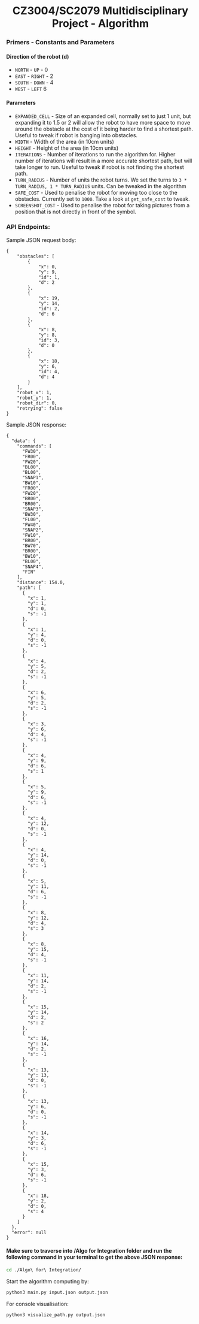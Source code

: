 <br />
<p align="center">
  <h1 align="center">
    CZ3004/SC2079 Multidisciplinary Project - Algorithm
  </h1>
</p>

### Primers - Constants and Parameters

#### Direction of the robot (d)

- `NORTH` - `UP` - 0
- `EAST` - `RIGHT` - 2
- `SOUTH` - `DOWN` - 4
- `WEST` - `LEFT` 6

#### Parameters

- `EXPANDED_CELL` - Size of an expanded cell, normally set to just 1 unit, but expanding it to 1.5 or 2 will allow the robot to have more space to move around the obstacle at the cost of it being harder to find a shortest path. Useful to tweak if robot is banging into obstacles.
- `WIDTH` - Width of the area (in 10cm units)
- `HEIGHT` - Height of the area (in 10cm units)
- `ITERATIONS` - Number of iterations to run the algorithm for. Higher number of iterations will result in a more accurate shortest path, but will take longer to run. Useful to tweak if robot is not finding the shortest path.
- `TURN_RADIUS` - Number of units the robot turns. We set the turns to `3 * TURN_RADIUS, 1 * TURN_RADIUS` units. Can be tweaked in the algorithm
- `SAFE_COST` - Used to penalise the robot for moving too close to the obstacles. Currently set to `1000`. Take a look at `get_safe_cost` to tweak.
- `SCREENSHOT_COST` - Used to penalise the robot for taking pictures from a position that is not directly in front of the symbol.

### API Endpoints:

Sample JSON request body:

```
{
    "obstacles": [
        {
            "x": 0,
            "y": 9,
            "id": 1,
            "d": 2
        },
        {
            "x": 19,
            "y": 14,
            "id": 2,
            "d": 6
        },
        {
            "x": 8,
            "y": 8,
            "id": 3,
            "d": 0
        },
        {
            "x": 18,
            "y": 6,
            "id": 4,
            "d": 4
        }
    ],
    "robot_x": 1,
    "robot_y": 1,
    "robot_dir": 0,
    "retrying": false
}

```

Sample JSON response:

```
{
  "data": {
    "commands": [
      "FW30",
      "FR00",
      "FW20",
      "BL00",
      "BL00",
      "SNAP1",
      "BW10",
      "FR00",
      "FW20",
      "BR00",
      "BR00",
      "SNAP3",
      "BW30",
      "FL00",
      "FW40",
      "SNAP2",
      "FW10",
      "BR00",
      "BW70",
      "BR00",
      "BW10",
      "BL00",
      "SNAP4",
      "FIN"
    ],
    "distance": 154.0,
    "path": [
      {
        "x": 1,
        "y": 1,
        "d": 0,
        "s": -1
      },
      {
        "x": 1,
        "y": 4,
        "d": 0,
        "s": -1
      },
      {
        "x": 4,
        "y": 5,
        "d": 2,
        "s": -1
      },
      {
        "x": 6,
        "y": 5,
        "d": 2,
        "s": -1
      },
      {
        "x": 3,
        "y": 6,
        "d": 4,
        "s": -1
      },
      {
        "x": 4,
        "y": 9,
        "d": 6,
        "s": 1
      },
      {
        "x": 5,
        "y": 9,
        "d": 6,
        "s": -1
      },
      {
        "x": 4,
        "y": 12,
        "d": 0,
        "s": -1
      },
      {
        "x": 4,
        "y": 14,
        "d": 0,
        "s": -1
      },
      {
        "x": 5,
        "y": 11,
        "d": 6,
        "s": -1
      },
      {
        "x": 8,
        "y": 12,
        "d": 4,
        "s": 3
      },
      {
        "x": 8,
        "y": 15,
        "d": 4,
        "s": -1
      },
      {
        "x": 11,
        "y": 14,
        "d": 2,
        "s": -1
      },
      {
        "x": 15,
        "y": 14,
        "d": 2,
        "s": 2
      },
      {
        "x": 16,
        "y": 14,
        "d": 2,
        "s": -1
      },
      {
        "x": 13,
        "y": 13,
        "d": 0,
        "s": -1
      },
      {
        "x": 13,
        "y": 6,
        "d": 0,
        "s": -1
      },
      {
        "x": 14,
        "y": 3,
        "d": 6,
        "s": -1
      },
      {
        "x": 15,
        "y": 3,
        "d": 6,
        "s": -1
      },
      {
        "x": 18,
        "y": 2,
        "d": 0,
        "s": 4
      }
    ]
  },
  "error": null
}
```

#### Make sure to traverse into /Algo for Integration folder and run the following command in your terminal to get the above JSON response:

```bash
cd ./Algo\ for\ Integration/
```

Start the algorithm computing by:

```bash
python3 main.py input.json output.json
```

For console visualisation:

```bash
python3 visualize_path.py output.json
```
